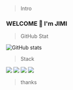 > Intro
### WELCOME 👋 I'm JIMI

> GitHub Stat

![GitHub stats](https://github-readme-stats.vercel.app/api?username=jimilee&show_icons=true)  

> Stack

<div class="row">
<img src="https://img.shields.io/badge/Ubuntu-E95420?style=for-the-badge&logo=ubuntu&logoColor=white">
<img src="https://img.shields.io/badge/Python-3776AB?style=for-the-badge&logo=python&logoColor=white">
<img src="https://img.shields.io/badge/C%2B%2B-00599C?style=for-the-badge&logo=c%2B%2B&logoColor=white">
<img src="https://img.shields.io/badge/Unity-100000?style=for-the-badge&logo=unity&logoColor=white">
 </div>

> thanks

<!--
**jimilee/jimilee** is a ✨ _special_ ✨ repository because its `README.md` (this file) appears on your GitHub profile.

Here are some ideas to get you started:

- 🔭 I’m currently working on ... Multiple Object Tracking
- 🌱 I’m currently learning ... Computer Vision && Deep Learning
- 👯 I’m looking to collaborate on ...
- 🤔 I’m looking for help with ...
- 💬 Ask me about ...
- 📫 How to reach me: ...Email me
- 😄 Pronouns: ...
- ⚡ Fun fact: ...
-->
